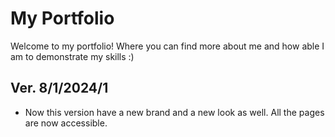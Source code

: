 # My Portfolio

Welcome to my portfolio! Where you can find more about me and how able I am to demonstrate my skills :)

## Ver. 8/1/2024/1

- Now this version have a new brand and a new look as well. All the pages are now accessible.
